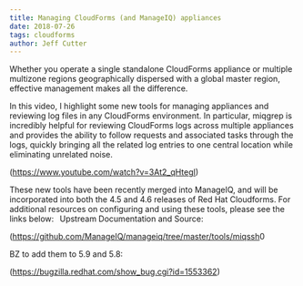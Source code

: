 ```yaml
---
title: Managing CloudForms (and ManageIQ) appliances 
date: 2018-07-26
tags: cloudforms
author: Jeff Cutter
---
```


Whether you operate a single standalone CloudForms appliance or multiple multizone regions geographically dispersed with a global master region, effective management makes all the difference.  

In this video, I highlight some new tools for managing appliances and reviewing log files in any CloudForms environment. In particular, miqgrep is incredibly helpful for reviewing CloudForms logs across multiple appliances and provides the ability to follow requests and associated tasks through the logs, quickly bringing all the related log entries to one central location while eliminating unrelated noise.

(<https://www.youtube.com/watch?v=3At2_qHtegI>)

These new tools have been recently merged into ManageIQ, and will be incorporated into both the 4.5 and 4.6 releases of Red Hat Cloudforms. For additional resources on configuring and using these tools, please see the links below:
  
Upstream Documentation and Source:

(<https://github.com/ManageIQ/manageiq/tree/master/tools/miqssh>0

BZ to add them to 5.9 and 5.8:

(<https://bugzilla.redhat.com/show_bug.cgi?id=1553362>)
